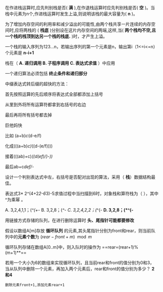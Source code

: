 在作进栈运算时,应先判别栈是否(  **满**  ),在作退栈运算时应先判别栈是否( **空**   )。当栈中元素为n个,作进栈运算时发生上溢,则说明该栈的最大容量为(  **n**  )。

为了增加内存空间的利用率和减少溢出的可能性,由两个栈共享一片连续的内存空间时,应将两栈的 ( **栈底**   )分别设在这片内存空间的两端,这样,当(  **两个栈均不空,且一个栈的栈顶到达另一个栈的栈底.**  )时，才产生上溢。

 一个栈的输入序列为123…n，若输出序列的第一个元素是n，输出第i（1<=i<=n）个元素是 **n-i+1**

栈在（ **A. 递归调用        B. 子程序调用       C. 表达式求值**   ）中应用

一个递归算法必须包括 **终止条件和递归部分**




中缀表达式转后缀的超快的方法：

首先按照运算的先后顺序将表达式全部都添加上括号

从里到外将所有运算符都拿到右括号的右边

最后再将所有括号都去掉

巨他妈快

比如 (a+b)*c*(d-e/f)

化成(((a+b)*c)*((d-(e/f))))

接着(((ab)+c)*((d(ef)/)-))* 

最后ab+c*def/-* 



设计一个判别表达式中左，右括号是否配对出现的算法，采用（  **栈**）数据结构最佳。 



表达式3* 2^(4+2*2-6*3)-5求值过程中当扫描到6时，对象栈和算符栈为（ ），其中^为乘幂 。

A. 3,2,4,1,1；(*^(+*-     B. 3,2,8；(*^-    C. 3,2,4,2,2；(*^(-      **D. 3,2,8；(*^(-**



用链接方式存储的队列，在进行删除运算时 **头、尾指针可能都要修改**



假设以数组A[m]存放 **循环队列** 的元素,其头尾指针分别为front和rear，则当前队列中的**元素个数**为 $(rear-front+m)\mod m$

循环队列存储在数组A[0..m]中，则入队时的操作为 ==rear=(rear+1)%(m+1)**==

若用一个大小为6的数组来实现循环队列，且当前rear和front的值分别为0和3，当从队列中删除一个元素，再加入两个元素后，rear和front的值分别为多少？ **2和4**

`删除元素front+1,添加元素rear+1`



